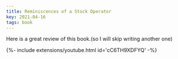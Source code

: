 ```yaml
---
title: Reminiscences of a Stock Operator
key: 2021-04-16
tags: book 
---
```


Here is a great review of this book.(so I will skip writing another one)
<div>{%- include extensions/youtube.html id='cC6TH9XDFYQ' -%}</div>  
